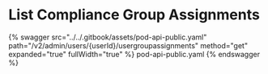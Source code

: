 # List Compliance Group Assignments

{% swagger src="../../.gitbook/assets/pod-api-public.yaml" path="/v2/admin/users/{userId}/usergroupassignments" method="get" expanded="true" fullWidth="true" %} pod-api-public.yaml {% endswagger %}